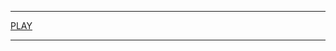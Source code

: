  ________________________________________________________
[PLAY](https://izopal.github.io/game)
 ________________________________________________________
